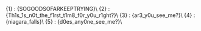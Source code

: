 {1} : {SOGOODSOFARKEEPTRYING}\ 
{2} : {Th1s_1s_n0t_the_f1rst_t1m8_f0r_y0u_r1ght?}\ 
{3} : {ar3_y0u_see_me?}\ 
{4} : {niagara_falls}\ 
{5} : {d0es_any0ne_see_me?}\ 